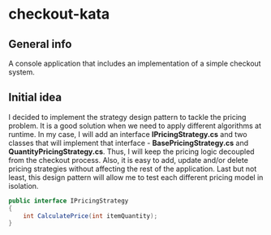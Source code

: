 # checkout-kata

## General info
A console application that includes an implementation of a simple checkout system.

## Initial idea
I decided to implement the strategy design pattern to tackle the pricing problem. It is
a good solution when we need to apply different algorithms at runtime. In my case, I will
add an interface **IPricingStrategy.cs** and two classes that will implement that interface -
**BasePricingStrategy.cs** and **QuantityPricingStrategy.cs**. Thus, I will keep the pricing
logic decoupled from the checkout process. Also, it is easy to add, update and/or 
delete pricing strategies without affecting the rest of the application. Last but not
least, this design pattern will allow me to test each different pricing model in 
isolation. 

```csharp
public interface IPricingStrategy
{
    int CalculatePrice(int itemQuantity);
}
